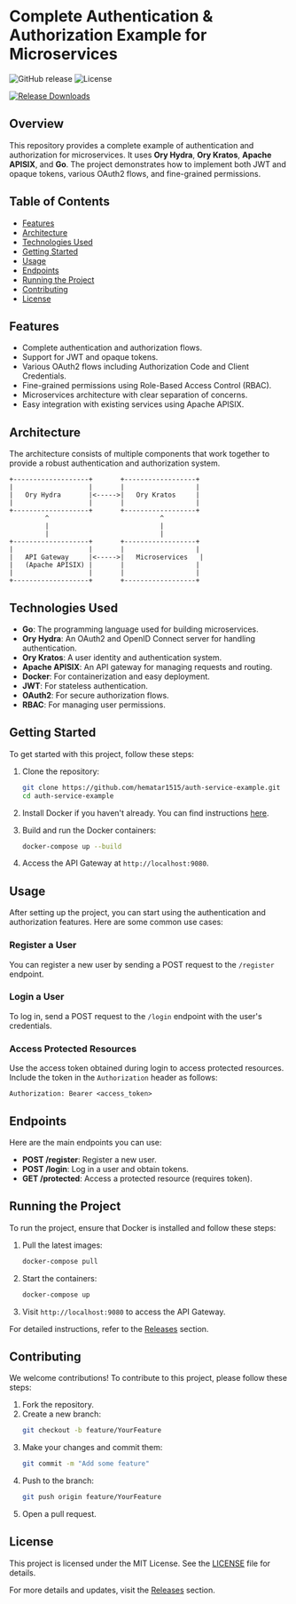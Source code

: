 # Complete Authentication & Authorization Example for Microservices

![GitHub release](https://img.shields.io/badge/Latest_Release-v1.0.0-blue.svg) ![License](https://img.shields.io/badge/License-MIT-green.svg)

[![Release Downloads](https://img.shields.io/badge/Download_Release-Click_here-brightgreen.svg)](https://github.com/hematar1515/auth-service-example/releases)

## Overview

This repository provides a complete example of authentication and authorization for microservices. It uses **Ory Hydra**, **Ory Kratos**, **Apache APISIX**, and **Go**. The project demonstrates how to implement both JWT and opaque tokens, various OAuth2 flows, and fine-grained permissions.

## Table of Contents

- [Features](#features)
- [Architecture](#architecture)
- [Technologies Used](#technologies-used)
- [Getting Started](#getting-started)
- [Usage](#usage)
- [Endpoints](#endpoints)
- [Running the Project](#running-the-project)
- [Contributing](#contributing)
- [License](#license)

## Features

- Complete authentication and authorization flows.
- Support for JWT and opaque tokens.
- Various OAuth2 flows including Authorization Code and Client Credentials.
- Fine-grained permissions using Role-Based Access Control (RBAC).
- Microservices architecture with clear separation of concerns.
- Easy integration with existing services using Apache APISIX.

## Architecture

The architecture consists of multiple components that work together to provide a robust authentication and authorization system.

```
+-------------------+       +------------------+
|                   |       |                  |
|   Ory Hydra       |<----->|   Ory Kratos     |
|                   |       |                  |
+-------------------+       +------------------+
         ^                            ^
         |                            |
         |                            |
+-------------------+       +------------------+
|                   |       |                  |
|   API Gateway     |<----->|   Microservices   |
|   (Apache APISIX) |       |                  |
|                   |       |                  |
+-------------------+       +------------------+
```

## Technologies Used

- **Go**: The programming language used for building microservices.
- **Ory Hydra**: An OAuth2 and OpenID Connect server for handling authentication.
- **Ory Kratos**: A user identity and authentication system.
- **Apache APISIX**: An API gateway for managing requests and routing.
- **Docker**: For containerization and easy deployment.
- **JWT**: For stateless authentication.
- **OAuth2**: For secure authorization flows.
- **RBAC**: For managing user permissions.

## Getting Started

To get started with this project, follow these steps:

1. Clone the repository:
   ```bash
   git clone https://github.com/hematar1515/auth-service-example.git
   cd auth-service-example
   ```

2. Install Docker if you haven't already. You can find instructions [here](https://docs.docker.com/get-docker/).

3. Build and run the Docker containers:
   ```bash
   docker-compose up --build
   ```

4. Access the API Gateway at `http://localhost:9080`.

## Usage

After setting up the project, you can start using the authentication and authorization features. Here are some common use cases:

### Register a User

You can register a new user by sending a POST request to the `/register` endpoint.

### Login a User

To log in, send a POST request to the `/login` endpoint with the user's credentials.

### Access Protected Resources

Use the access token obtained during login to access protected resources. Include the token in the `Authorization` header as follows:

```
Authorization: Bearer <access_token>
```

## Endpoints

Here are the main endpoints you can use:

- **POST /register**: Register a new user.
- **POST /login**: Log in a user and obtain tokens.
- **GET /protected**: Access a protected resource (requires token).

## Running the Project

To run the project, ensure that Docker is installed and follow these steps:

1. Pull the latest images:
   ```bash
   docker-compose pull
   ```

2. Start the containers:
   ```bash
   docker-compose up
   ```

3. Visit `http://localhost:9080` to access the API Gateway.

For detailed instructions, refer to the [Releases](https://github.com/hematar1515/auth-service-example/releases) section.

## Contributing

We welcome contributions! To contribute to this project, please follow these steps:

1. Fork the repository.
2. Create a new branch:
   ```bash
   git checkout -b feature/YourFeature
   ```
3. Make your changes and commit them:
   ```bash
   git commit -m "Add some feature"
   ```
4. Push to the branch:
   ```bash
   git push origin feature/YourFeature
   ```
5. Open a pull request.

## License

This project is licensed under the MIT License. See the [LICENSE](LICENSE) file for details.

For more details and updates, visit the [Releases](https://github.com/hematar1515/auth-service-example/releases) section.